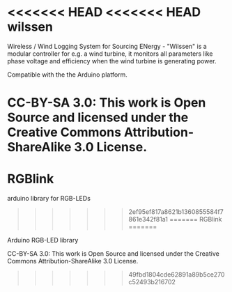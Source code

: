 <<<<<<< HEAD
<<<<<<< HEAD
wilssen
=======

Wireless / Wind Logging System for Sourcing ENergy - "Wilssen" is a modular controller for e.g. a wind turbine, it monitors all parameters like phase voltage and efficiency when the wind turbine is generating power.

Compatible with the the Arduino platform.

CC-BY-SA 3.0: This work is Open Source and licensed under
the Creative Commons Attribution-ShareAlike 3.0 License.
=======
RGBlink
=======

arduino library for RGB-LEDs
>>>>>>> 2ef95ef817a8621b1360855584f7861e342f81a1
=======
RGBlink
=======

Arduino RGB-LED library

CC-BY-SA 3.0: This work is Open Source and licensed under the Creative Commons Attribution-ShareAlike 3.0 License.
>>>>>>> 49fbd1804cde62891a89b5ce270c52493b216702
